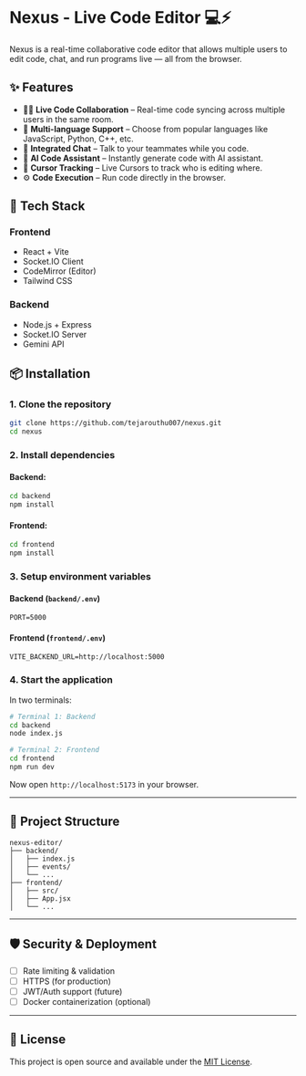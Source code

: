 # Nexus - Live Code Editor 💻⚡

Nexus is a real-time collaborative code editor that allows multiple users to edit code, chat, and run programs live — all from the browser.

## ✨ Features

- 🧑‍💻 **Live Code Collaboration** – Real-time code syncing across multiple users in the same room.
- 💾 **Multi-language Support** – Choose from popular languages like JavaScript, Python, C++, etc.
- 💬 **Integrated Chat** – Talk to your teammates while you code.
- 🤖 **AI Code Assistant** – Instantly generate code with AI assistant.
- 📍 **Cursor Tracking** – Live Cursors to track who is editing where.
- ⚙️ **Code Execution** – Run code directly in the browser.



## 🚀 Tech Stack

### Frontend
- React + Vite
- Socket.IO Client
- CodeMirror (Editor)
- Tailwind CSS

### Backend
- Node.js + Express
- Socket.IO Server
- Gemini API

## 📦 Installation

### 1. Clone the repository

```bash
git clone https://github.com/tejarouthu007/nexus.git
cd nexus
```

### 2. Install dependencies

#### Backend:
```bash
cd backend
npm install
```

#### Frontend:
```bash
cd frontend
npm install
```

### 3. Setup environment variables

#### Backend (`backend/.env`)
```
PORT=5000
```

#### Frontend (`frontend/.env`)
```
VITE_BACKEND_URL=http://localhost:5000
```

### 4. Start the application

In two terminals:

```bash
# Terminal 1: Backend
cd backend
node index.js

# Terminal 2: Frontend
cd frontend
npm run dev
```

Now open `http://localhost:5173` in your browser.

---

## 📂 Project Structure

```
nexus-editor/
├── backend/
│   ├── index.js
│   ├── events/
│   └── ...
├── frontend/
│   ├── src/
│   ├── App.jsx
│   └── ...
```

---

## 🛡️ Security & Deployment

- [ ] Rate limiting & validation
- [ ] HTTPS (for production)
- [ ] JWT/Auth support (future)
- [ ] Docker containerization (optional)

---

## 📃 License

This project is open source and available under the [MIT License](LICENSE).
